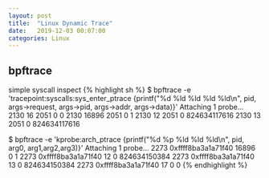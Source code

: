 ```yaml
---
layout: post
title:  "Linux Dynamic Trace"
date:   2019-12-03 00:07:00
categories: Linux
---
```


## bpftrace

simple syscall inspect
{% highlight sh %}
$ bpftrace -e 'tracepoint:syscalls:sys_enter_ptrace {printf("%d %ld %ld %ld %ld\n", pid, args->request, args->pid, args->addr, args->data)}'
Attaching 1 probe...
2130 16 2051 0 0
2130 16896 2051 0 1
2130 12 2051 0 824634117616
2130 13 2051 0 824634117616

$ bpftrace -e 'kprobe:arch_ptrace {printf("%d %p %ld %ld %ld\n", pid, arg0, arg1,arg2,arg3)}'
Attaching 1 probe...
2273 0xffff8ba3a1a71f40 16896 0 1
2273 0xffff8ba3a1a71f40 12 0 824634150384
2273 0xffff8ba3a1a71f40 13 0 824634150384
2273 0xffff8ba3a1a71f40 17 0 0
{% endhighlight %}

